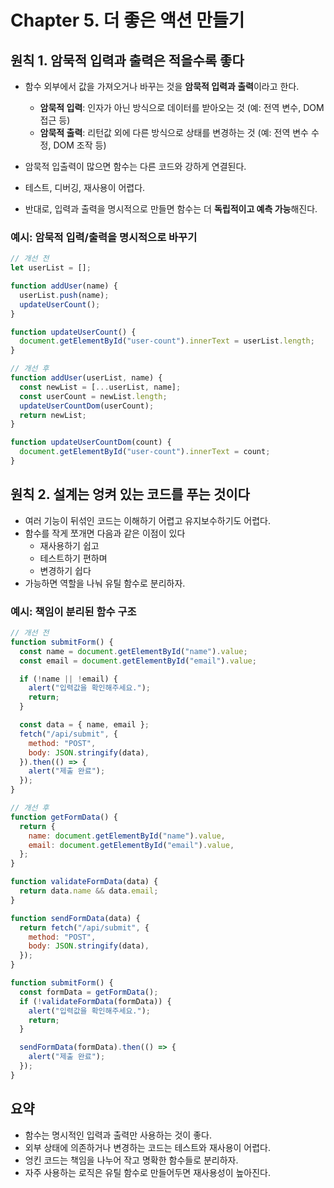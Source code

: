 # Chapter 5. 더 좋은 액션 만들기

## 원칙 1. 암묵적 입력과 출력은 적을수록 좋다

- 함수 외부에서 값을 가져오거나 바꾸는 것을 **암묵적 입력과 출력**이라고 한다.

  - **암묵적 입력**: 인자가 아닌 방식으로 데이터를 받아오는 것 (예: 전역 변수, DOM 접근 등)
  - **암묵적 출력**: 리턴값 외에 다른 방식으로 상태를 변경하는 것 (예: 전역 변수 수정, DOM 조작 등)

- 암묵적 입출력이 많으면 함수는 다른 코드와 강하게 연결된다.
- 테스트, 디버깅, 재사용이 어렵다.
- 반대로, 입력과 출력을 명시적으로 만들면 함수는 더 **독립적이고 예측 가능**해진다.

### 예시: 암묵적 입력/출력을 명시적으로 바꾸기

```js
// 개선 전
let userList = [];

function addUser(name) {
  userList.push(name);
  updateUserCount();
}

function updateUserCount() {
  document.getElementById("user-count").innerText = userList.length;
}
```

```js
// 개선 후
function addUser(userList, name) {
  const newList = [...userList, name];
  const userCount = newList.length;
  updateUserCountDom(userCount);
  return newList;
}

function updateUserCountDom(count) {
  document.getElementById("user-count").innerText = count;
}
```

## 원칙 2. 설계는 엉켜 있는 코드를 푸는 것이다

- 여러 기능이 뒤섞인 코드는 이해하기 어렵고 유지보수하기도 어렵다.
- 함수를 작게 쪼개면 다음과 같은 이점이 있다
  - 재사용하기 쉽고
  - 테스트하기 편하며
  - 변경하기 쉽다
- 가능하면 역할을 나눠 유틸 함수로 분리하자.

### 예시: 책임이 분리된 함수 구조

```js
// 개선 전
function submitForm() {
  const name = document.getElementById("name").value;
  const email = document.getElementById("email").value;

  if (!name || !email) {
    alert("입력값을 확인해주세요.");
    return;
  }

  const data = { name, email };
  fetch("/api/submit", {
    method: "POST",
    body: JSON.stringify(data),
  }).then(() => {
    alert("제출 완료");
  });
}
```

```js
// 개선 후
function getFormData() {
  return {
    name: document.getElementById("name").value,
    email: document.getElementById("email").value,
  };
}

function validateFormData(data) {
  return data.name && data.email;
}

function sendFormData(data) {
  return fetch("/api/submit", {
    method: "POST",
    body: JSON.stringify(data),
  });
}

function submitForm() {
  const formData = getFormData();
  if (!validateFormData(formData)) {
    alert("입력값을 확인해주세요.");
    return;
  }

  sendFormData(formData).then(() => {
    alert("제출 완료");
  });
}
```

## 요약

- 함수는 명시적인 입력과 출력만 사용하는 것이 좋다.
- 외부 상태에 의존하거나 변경하는 코드는 테스트와 재사용이 어렵다.
- 엉킨 코드는 책임을 나누어 작고 명확한 함수들로 분리하자.
- 자주 사용하는 로직은 유틸 함수로 만들어두면 재사용성이 높아진다.
